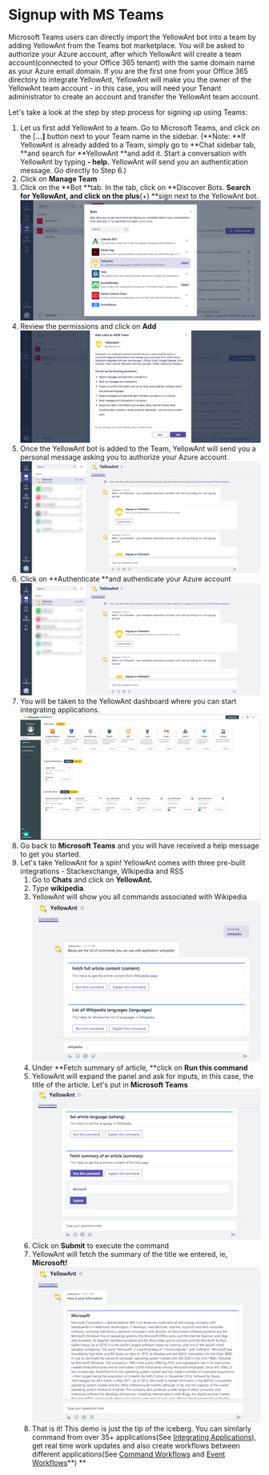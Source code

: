 # Signup with MS Teams

Microsoft Teams users can directly import the YellowAnt bot into a team by adding YellowAnt from the Teams bot marketplace. You will be asked to authorize your Azure account, after which YellowAnt will create a team account\(connected to your Office 365 tenant\) with the same domain name as your Azure email domain. If you are the first one from your Office 365 directory to integrate YellowAnt, YellowAnt will make you the owner of the YellowAnt team account - in this case, you will need your Tenant administrator to create an account and transfer the YellowAnt team account.

Let's take a look at the step by step process for signing up using Teams:

1. Let us first add YellowAnt to a team. Go to Microsoft Teams, and click on the \[**...\]** button next to your Team name in the sidebar. \(**Note: **If YellowAnt is already added to a Team, simply go to **Chat sidebar tab, **and search for **YellowAnt **and add it. Start a conversation with YellowAnt by typing **- help.** YellowAnt will send you an authentication message. Go directly to Step 6.\)
2. Click on **Manage Team**
3. Click on the **Bot **tab. In the tab, click on **Discover Bots. **Search for **YellowAnt**, and click on the plus**\(+\) **sign next to the YellowAnt bot.![](../.gitbook/assets/screenshot-teams.microsoft.com-2017-12-03-21-34-19-804.png)
4. Review the permissions and click on **Add**![](../.gitbook/assets/screenshot-teams.microsoft.com-2017-12-03-21-38-23-953.png)
5. Once the YellowAnt bot is added to the Team, YellowAnt will send you a personal message asking you to authorize your Azure account.![](../.gitbook/assets/screenshot-teams.microsoft.com-2017-12-03-21-42-12-146%20%281%29.png)
6. Click on **Authenticate **and authenticate your Azure account![](../.gitbook/assets/screenshot-teams.microsoft.com-2017-12-03-21-42-12-146.png)
7. You will be taken to the YellowAnt dashboard where you can start integrating applications.![](../.gitbook/assets/overview.jpg)
8. Go back to **Microsoft Teams** and you will have received a help message to get you started.
9. Let's take YellowAnt for a spin! YellowAnt comes with three pre-built integrations - Stackexchange, WIkipedia and RSS
   1. Go to **Chats** and click on **YellowAnt.**
   2. Type **wikipedia**
   3. YellowAnt will show you all commands associated with Wikipedia![](../.gitbook/assets/screenshot-teams.microsoft.com-2017-12-03-22-13-54-935.png)
   4. Under **Fetch summary of article, **click on **Run this command**
   5. YellowAnt will expand the panel and ask for inputs, in this case, the title of the article. Let's put in **Microsoft Teams**![](../.gitbook/assets/screenshot-teams.microsoft.com-2017-12-03-22-21-12-240.png)
   6. Click on **Submit** to execute the command
   7. YellowAnt will fetch the summary of the title we entered, ie, **Microsoft!**![](../.gitbook/assets/screenshot-teams.microsoft.com-2017-12-03-22-21-44-369.png)
   8. That is it! This demo is just the tip of the iceberg. You can similarly command from over 35+ applications\(See [Integrating Applications](../integrating-applications/)\), get real time work updates and also create workflows between different applications\(See [Command Workflows](../workflows/command-workflows/) and [Event Workflows](../workflows/event-workflows/)**\) **

